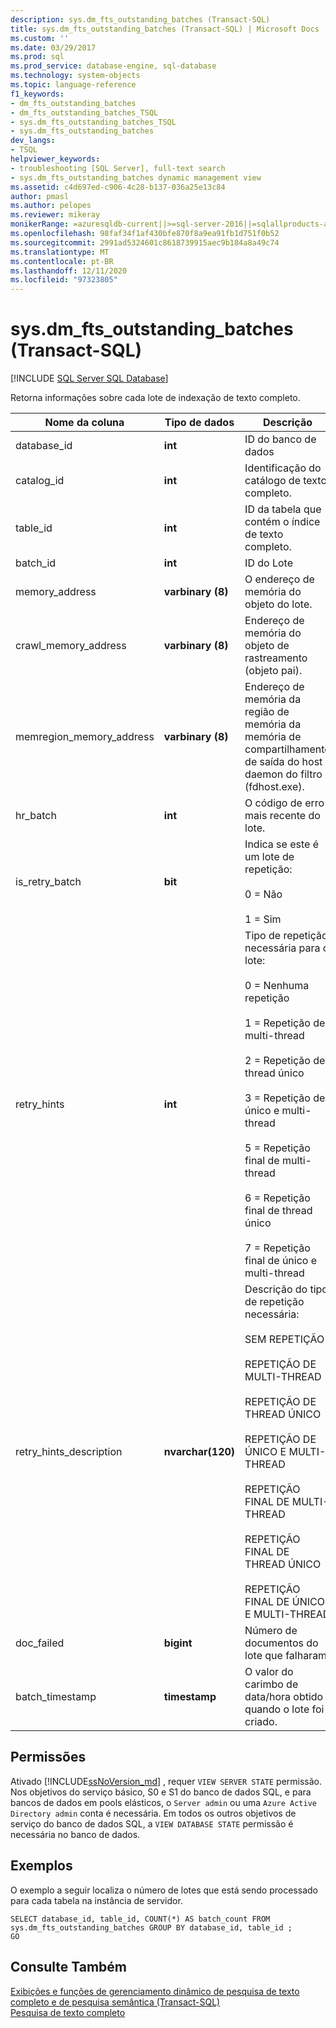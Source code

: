 ```yaml
---
description: sys.dm_fts_outstanding_batches (Transact-SQL)
title: sys.dm_fts_outstanding_batches (Transact-SQL) | Microsoft Docs
ms.custom: ''
ms.date: 03/29/2017
ms.prod: sql
ms.prod_service: database-engine, sql-database
ms.technology: system-objects
ms.topic: language-reference
f1_keywords:
- dm_fts_outstanding_batches
- dm_fts_outstanding_batches_TSQL
- sys.dm_fts_outstanding_batches_TSQL
- sys.dm_fts_outstanding_batches
dev_langs:
- TSQL
helpviewer_keywords:
- troubleshooting [SQL Server], full-text search
- sys.dm_fts_outstanding_batches dynamic management view
ms.assetid: c4d697ed-c906-4c28-b137-036a25e13c84
author: pmasl
ms.author: pelopes
ms.reviewer: mikeray
monikerRange: =azuresqldb-current||>=sql-server-2016||=sqlallproducts-allversions||>=sql-server-linux-2017||=azuresqldb-mi-current
ms.openlocfilehash: 98faf34f1af430bfe870f8a9ea91fb1d751f0b52
ms.sourcegitcommit: 2991ad5324601c8618739915aec9b184a8a49c74
ms.translationtype: MT
ms.contentlocale: pt-BR
ms.lasthandoff: 12/11/2020
ms.locfileid: "97323805"
---
```

# <a name="sysdm_fts_outstanding_batches-transact-sql"></a>sys.dm_fts_outstanding_batches (Transact-SQL)
[!INCLUDE [SQL Server SQL Database](../../includes/applies-to-version/sql-asdb.md)]

  Retorna informações sobre cada lote de indexação de texto completo.  
  
  |Nome da coluna|Tipo de dados|Descrição|  
|-----------------|---------------|-----------------|  
|database_id|**int**|ID do banco de dados|  
|catalog_id|**int**|Identificação do catálogo de texto completo.|  
|table_id|**int**|ID da tabela que contém o índice de texto completo.|  
|batch_id|**int**|ID do Lote|  
|memory_address|**varbinary (8)**|O endereço de memória do objeto do lote.|  
|crawl_memory_address|**varbinary (8)**|Endereço de memória do objeto de rastreamento (objeto pai).|  
|memregion_memory_address|**varbinary (8)**|Endereço de memória da região de memória da memória de compartilhamento de saída do host daemon do filtro (fdhost.exe).|  
|hr_batch|**int**|O código de erro mais recente do lote.|  
|is_retry_batch|**bit**|Indica se este é um lote de repetição:<br /><br /> 0 = Não<br /><br /> 1 = Sim|  
|retry_hints|**int**|Tipo de repetição necessária para o lote:<br /><br /> 0 = Nenhuma repetição<br /><br /> 1 = Repetição de multi-thread<br /><br /> 2 = Repetição de thread único<br /><br /> 3 = Repetição de único e multi-thread<br /><br /> 5 = Repetição final de multi-thread<br /><br /> 6 = Repetição final de thread único<br /><br /> 7 = Repetição final de único e multi-thread|  
|retry_hints_description|**nvarchar(120)**|Descrição do tipo de repetição necessária:<br /><br /> SEM REPETIÇÃO<br /><br /> REPETIÇÃO DE MULTI-THREAD<br /><br /> REPETIÇÃO DE THREAD ÚNICO<br /><br /> REPETIÇÃO DE ÚNICO E MULTI-THREAD<br /><br /> REPETIÇÃO FINAL DE MULTI-THREAD<br /><br /> REPETIÇÃO FINAL DE THREAD ÚNICO<br /><br /> REPETIÇÃO FINAL DE ÚNICO E MULTI-THREAD|  
|doc_failed|**bigint**|Número de documentos do lote que falharam.|  
|batch_timestamp|**timestamp**|O valor do carimbo de data/hora obtido quando o lote foi criado.|  
  
## <a name="permissions"></a>Permissões  

Ativado [!INCLUDE[ssNoVersion_md](../../includes/ssnoversion-md.md)] , requer `VIEW SERVER STATE` permissão.   
Nos objetivos do serviço básico, S0 e S1 do banco de dados SQL, e para bancos de dados em pools elásticos, o `Server admin` ou uma `Azure Active Directory admin` conta é necessária. Em todos os outros objetivos de serviço do banco de dados SQL, a `VIEW DATABASE STATE` permissão é necessária no banco de dados.   
  
## <a name="examples"></a>Exemplos  
 O exemplo a seguir localiza o número de lotes que está sendo processado para cada tabela na instância de servidor.  
  
```  
SELECT database_id, table_id, COUNT(*) AS batch_count FROM sys.dm_fts_outstanding_batches GROUP BY database_id, table_id ;  
GO  
```  
  
## <a name="see-also"></a>Consulte Também  
 [Exibições e funções de gerenciamento dinâmico de pesquisa de texto completo e de pesquisa semântica &#40;Transact-SQL&#41;](../../relational-databases/system-dynamic-management-views/full-text-and-semantic-search-dynamic-management-views-functions.md)   
 [Pesquisa de texto completo](../../relational-databases/search/full-text-search.md)  
  
  
